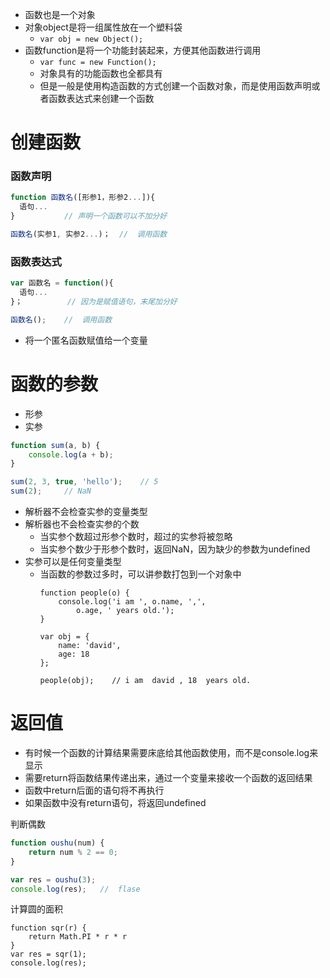
- 函数也是一个对象
- 对象object是将一组属性放在一个塑料袋
  - `var obj = new Object();`
- 函数function是将一个功能封装起来，方便其他函数进行调用
  - `var func = new Function();`
  - 对象具有的功能函数也全都具有
  - 但是一般是使用构造函数的方式创建一个函数对象，而是使用函数声明或者函数表达式来创建一个函数
  
  
# 创建函数
### 函数声明
```javascript
function 函数名([形参1，形参2...]){
  语句...
}           // 声明一个函数可以不加分好

函数名(实参1, 实参2...)；  //  调用函数
```

### 函数表达式

```javascript
var 函数名 = function(){
  语句...
}；          // 因为是赋值语句，末尾加分好

函数名();    //  调用函数
```
- 将一个匿名函数赋值给一个变量


# 函数的参数
- 形参
- 实参
```javascript
function sum(a, b) {
    console.log(a + b);
}

sum(2, 3, true, 'hello');    // 5
sum(2);     // NaN
```
- 解析器不会检查实参的变量类型
- 解析器也不会检查实参的个数
  - 当实参个数超过形参个数时，超过的实参将被忽略
  - 当实参个数少于形参个数时，返回NaN，因为缺少的参数为undefined
- 实参可以是任何变量类型
  - 当函数的参数过多时，可以讲参数打包到一个对象中
    ```
    function people(o) {
        console.log('i am ', o.name, ',',
            o.age, ' years old.');
    }
    
    var obj = {
        name: 'david',
        age: 18
    };
    
    people(obj);    // i am  david , 18  years old.
    ```
# 返回值
- 有时候一个函数的计算结果需要床底给其他函数使用，而不是console.log来显示
- 需要return将函数结果传递出来，通过一个变量来接收一个函数的返回结果
- 函数中return后面的语句将不再执行
- 如果函数中没有return语句，将返回undefined

判断偶数
```javascript
function oushu(num) {
    return num % 2 == 0;
}

var res = oushu(3);
console.log(res);   //  flase
```

计算圆的面积
```
function sqr(r) {
    return Math.PI * r * r
}
var res = sqr(1);
console.log(res);
```







